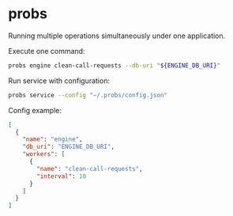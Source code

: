 # probs

Running multiple operations simultaneously under one application.

Execute one command:

```bash
probs engine clean-call-requests --db-uri "${ENGINE_DB_URI}"
```

Run service with configuration:

```bash
probs service --config "~/.probs/config.json"
```

Config example:

```json
[
  {
    "name": "engine",
    "db_uri": "ENGINE_DB_URI",
    "workers": [
      {
        "name": "clean-call-requests",
        "interval": 10
      }
    ]
  }
]
```
